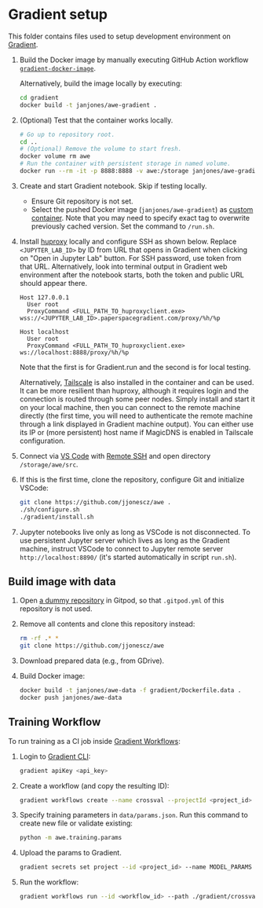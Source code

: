 # Gradient setup

This folder contains files used to setup development environment on
[Gradient](https://gradient.run).

1. Build the Docker image by manually executing GitHub Action workflow
   [`gradient-docker-image`](https://github.com/jjonescz/awe/actions/workflows/gradient-docker-image.yml).

   Alternatively, build the image locally by executing:

   ```sh
   cd gradient
   docker build -t janjones/awe-gradient .
   ```

2. (Optional) Test that the container works locally.

   ```sh
   # Go up to repository root.
   cd ..
   # (Optional) Remove the volume to start fresh.
   docker volume rm awe
   # Run the container with persistent storage in named volume.
   docker run --rm -it -p 8888:8888 -v awe:/storage janjones/awe-gradient
   ```

3. Create and start Gradient notebook. Skip if testing locally.

   - Ensure Git repository is not set.
   - Select the pushed Docker image (`janjones/awe-gradient`) as [custom
     container](https://docs.paperspace.com/gradient/explore-train-deploy/notebooks/create-a-notebook/notebook-containers).
     Note that you may need to specify exact tag to overwrite previously cached
     version. Set the command to `/run.sh`.

4. Install [huproxy](https://github.com/google/huproxy) locally and configure
   SSH as shown below. Replace `<JUPYTER_LAB_ID>` by ID from URL that opens in
   Gradient when clicking on "Open in Jupyter Lab" button. For SSH password, use
   token from that URL. Alternatively, look into terminal output in Gradient web
   environment after the notebook starts, both the token and public URL should
   appear there.

   ```ssh_config
   Host 127.0.0.1
     User root
     ProxyCommand <FULL_PATH_TO_huproxyclient.exe> wss://<JUPYTER_LAB_ID>.paperspacegradient.com/proxy/%h/%p

   Host localhost
     User root
     ProxyCommand <FULL_PATH_TO_huproxyclient.exe> ws://localhost:8888/proxy/%h/%p
   ```

   Note that the first is for Gradient.run and the second is for local testing.

   Alternatively, [Tailscale](https://tailscale.com/) is also installed in the
   container and can be used. It can be more resilient than huproxy, although it
   requires login and the connection is routed through some peer nodes. Simply
   install and start it on your local machine, then you can connect to the
   remote machine directly (the first time, you will need to authenticate the
   remote machine through a link displayed in Gradient machine output). You can
   either use its IP or (more persistent) host name if MagicDNS is enabled in
   Tailscale configuration.

5. Connect via [VS Code](https://code.visualstudio.com/) with [Remote
   SSH](https://code.visualstudio.com/docs/remote/ssh) and open directory
   `/storage/awe/src`.

6. If this is the first time, clone the repository, configure Git and initialize
   VSCode:

   ```sh
   git clone https://github.com/jjonescz/awe .
   ./sh/configure.sh
   ./gradient/install.sh
   ```

7. Jupyter notebooks live only as long as VSCode is not disconnected. To use
   persistent Jupyter server which lives as long as the Gradient machine,
   instruct VSCode to connect to Jupyter remote server `http://localhost:8890/`
   (it's started automatically in script `run.sh`).

## Build image with data

1. Open [a dummy repository](https://github.com/4GeeksAcademy/html-hello) in
   Gitpod, so that `.gitpod.yml` of this repository is not used.

2. Remove all contents and clone this repository instead:

   ```bash
   rm -rf .* *
   git clone https://github.com/jjonescz/awe
   ```

3. Download prepared data (e.g., from GDrive).

4. Build Docker image:

   ```bash
   docker build -t janjones/awe-data -f gradient/Dockerfile.data .
   docker push janjones/awe-data
   ```

## Training Workflow

To run training as a CI job inside
[Gradient Workflows](https://docs.paperspace.com/gradient/workflows/):

1. Login to [Gradient CLI](https://docs.paperspace.com/gradient/cli/):

   ```bash
   gradient apiKey <api_key>
   ```

2. Create a workflow (and copy the resulting ID):

   ```bash
   gradient workflows create --name crossval --projectId <project_id>
   ```

3. Specify training parameters in `data/params.json`. Run this command to create
   new file or validate existing:

   ```bash
   python -m awe.training.params
   ```

4. Upload the params to Gradient.

   ```bash
   gradient secrets set project --id <project_id> --name MODEL_PARAMS --value "$(cat data/params.json)"
   ```

5. Run the workflow:

   ```bash
   gradient workflows run --id <workflow_id> --path ./gradient/crossval.yml
   ```
